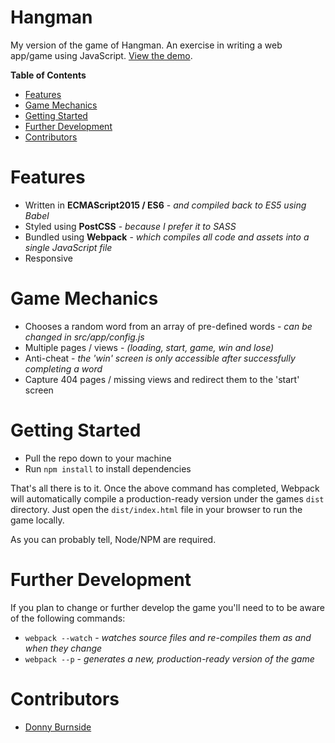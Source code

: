 # Hangman
My version of the game of Hangman. An exercise in writing a web app/game using JavaScript.
[View the demo](http://codepen.io/donnyburnside/full/qaQJxY/).

**Table of Contents**
* [Features](#features)
* [Game Mechanics](#game-mechanics)
* [Getting Started](#getting-started)
* [Further Development](#further-development)
* [Contributors](#contributors)

# Features
* Written in **ECMAScript2015 / ES6** - *and compiled back to ES5 using Babel*
* Styled using **PostCSS** - *because I prefer it to SASS*
* Bundled using **Webpack** - *which compiles all code and assets into a single JavaScript file*
* Responsive

# Game Mechanics
* Chooses a random word from an array of pre-defined words - *can be changed in src/app/config.js*
* Multiple pages / views - *(loading, start, game, win and lose)*
* Anti-cheat - *the 'win' screen is only accessible after successfully completing a word*
* Capture 404 pages / missing views and redirect them to the 'start' screen

# Getting Started
* Pull the repo down to your machine
* Run ``npm install`` to install dependencies

That's all there is to it. Once the above command has completed, Webpack will automatically compile a production-ready version under the games ``dist`` directory. Just open the ``dist/index.html`` file in your browser to run the game locally.

As you can probably tell, Node/NPM are required.

# Further Development
If you plan to change or further develop the game you'll need to to be aware of the following commands:
* ``webpack --watch`` - *watches source files and re-compiles them as and when they change*
* ``webpack --p`` - *generates a new, production-ready version of the game*

# Contributors

* [Donny Burnside](http://donnyburnside.com)
